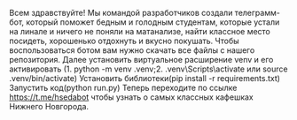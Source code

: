 Всем здравствуйте!
Мы командой разработчиков создали телеграмм-бот, который поможет бедным и голодным студентам, которые устали на линале и ничего не поняли на матанализе, найти классное место посидеть, хорошенько отдохнуть и вкусно покушать.
Чтобы воспользоваться ботом вам нужно скачать все файлы с нашего репозитория.
Далее установить виртуальное расширение venv и его активировать (1. python -m venv .venv;2. .venv\Scripts\activate или source .venv/bin/activate)
Установить библиотеки(pip install -r requirements.txt)
Запустить код(python run.py)
Теперь переходите по ссылке https://t.me/hsedabot чтобы узнать о самых классных кафешках Нижнего Новгорода.
